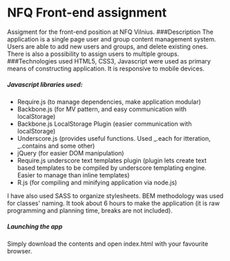 # NFQ Front-end assignment
Assigment for the front-end position at NFQ Vilnius.
###Description
The application is a single page user and group content management system. Users are able to add new users and groups, and delete existing ones. There is also a possibility to assign users to multiple groups.
###Technologies used
HTML5, CSS3, Javascript were used as primary means of constructing application.  It is responsive to mobile devices.
##### Javascript libraries used:
  * Require.js (to manage dependencies, make application modular)
  * Backbone.js (for MV pattern, and easy communication with localStorage)
  * Backbone.js LocalStorage Plugin (easier communication with localStorage)
  * Underscore.js (provides useful functions. Used _.each for itteration, _.contains and some other)
  * jQuery (for easier DOM manipulation)
  * Require.js underscore text templates plugin (plugin lets create text based templates to be compiled by underscore templating engine. Easier to manage than inline templates)
  * R.js (for compiling and minifying application via node.js)

I have also used SASS to organize stylesheets. BEM methodology was used for classes' naming.
It took about 6 hours to make the application (it is raw programming and planning time, breaks are not included).
##### Launching the app
Simply download the contents and open index.html with your favourite browser.
